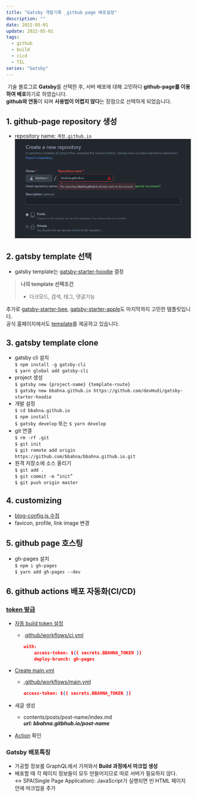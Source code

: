 ```yaml
---
title: "Gatsby 개발기록 _github page 배포설정"
description: ""
date: 2022-05-01
update: 2022-05-01
tags:
  - github
  - build
  - cicd
  - TIL
series: "Gatsby"
---
```


&nbsp;기술 블로그로 **Gatsby**를 선택한 후, 서버 배포에 대해 고민하다 **github-page를 이용하여 배포**하기로 하였습니다.<br />
**github와 연동**이 되며 **사용법이 어렵지 않다**는 장점으로 선택하게 되었습니다.

## 1. github-page repository 생성

- repository name: `계정.github.io`
  ![](<github-page(1).png>)

## 2. gatsby template 선택

- gatsby template는 [gatsby-starter-hoodie](https://github.com/devHudi/gatsby-starter-hoodie) 결정

> **나의 template 선택조건**
>
> - 다크모드, 검색, 태그, 댓글기능

추가로 [gatsby-starter-bee](https://github.com/JaeYeopHan/gatsby-starter-bee), [gatsby-starter-apple](https://github.com/sungik-choi/gatsby-starter-apple)도 마지막까지 고민한 템플릿입니다.<br/>
공식 홈페이지에서도 [template](https://www.gatsbyjs.com/starters/)를 제공하고 있습니다.

## 3. gatsby template clone

- gatsby cli 설치<br/>
  `$ npm install -g gatsby-cli`<br/>
  `$ yarn global add gatsby-cli`
- project 생성<br/>
  `$ gatsby new {project-name} {template-route}`<br/>
  `$ gatsby new bbahna.github.io https://github.com/devHudi/gatsby-starter-hoodie`
- 개발 설정<br/>
  `$ cd bbahna.github.io`<br/>
  `$ npm install`<br/>
  `$ gatsby develop` 또는 `$ yarn develop`
- git 연결<br/>
  `$ rm -rf .git`<br/>
  `$ git init`<br/>
  `$ git remote add origin https://github.com/bbahna/bbahna.github.io.git`
- 원격 저장소에 소스 올리기<br/>
  `$ git add .`<br/>
  `$ git commit -m “init”`<br/>
  `$ git push origin master`

## 4. customizing

- [blog-config.js 수정](https://github.com/bbahna/bbahna.github.io/blob/master/blog-config.js)
- favicon, profile, link image 변경

## 5. github page **호스팅**

- gh-pages 설치<br/>
  `$ npm i gh-pages`<br/>
  `$ yarn add gh-pages --dev`

## 6. **github actions** 배포 자동화(CI/CD)

### [token 발급](https://github.com/settings/tokens)

- [자동 build token 설정](https://github.com/bbahna/bbahna.github.io/commit/01b0684c08700088b8c2b152bb9662c5b913a3ef)
  - .[github/workflows/ci.yml](https://github.com/bbahna/bbahna.github.io/blob/master/.github/workflows/ci.yml)
    ```json
    with:
    	access-token: ${{ secrets.BBAHNA_TOKEN }}
    	deploy-branch: gh-pages
    ```
- [Create main.yml](https://github.com/bbahna/bbahna.github.io/commit/759b0a9bb288a4e5f8847f4f46fddb49320752f3)
  - [.github/workflows/main.yml](https://github.com/bbahna/bbahna.github.io/blob/master/.github/workflows/main.yml)
    ```json
    access-token: ${{ secrets.BBAHNA_TOKEN }}
    ```
- 새글 생성

  - contents/posts/post-name/index.md<br/>
    _**url: bbahna.gitbhub.io/post-name**_

- [Action](https://github.com/bbahna/bbahna.github.io/actions) 확인

### Gatsby 배포특징

- 가공할 정보를 GraphQL에서 가져와서 **Build 과정에서 마크업 생성**
- 배포할 때 각 페이지 정보들이 모두 만들어지므로 따로 서버가 필요하지 않다.<br/>
  ↔ SPA(Single Page Application): JavaScript가 실행되면 빈 HTML 페이지 안에 마크업을 추가
